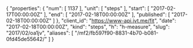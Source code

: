 {
  "properties": {
    "num": [
      1137
    ],
    "unit": [
      "steps"
    ],
    "start": [
      "2017-02-17T00:00:00Z"
    ],
    "end": [
      "2017-02-18T00:00:00Z"
    ],
    "published": [
      "2017-02-18T00:00:00Z"
    ]
  },
  "client_id": "https://www-api.jvt.me/fit",
  "date": "2017-02-18T00:00:00Z",
  "kind": "steps",
  "h": "h-measure",
  "slug": "2017/02/oa1jv",
  "aliases": [
    "/mf2/fb597f90-8831-4b70-b081-0fd45de55642/"
  ]
}
